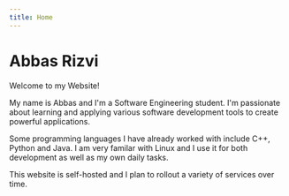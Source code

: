 ```yaml
---
title: Home
---
```


# Abbas Rizvi

Welcome to my Website!

My name is Abbas and I'm a Software Engineering student. I'm passionate about learning and applying various software development tools to create powerful applications.

Some programming languages I have already worked with include C++, Python and Java. I am very familar with Linux and I use it for both development as well as my own daily tasks.

This website is self-hosted and I plan to rollout a variety of services over time.

